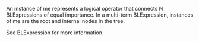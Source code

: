 An instance of me represents a logical operator that connects N BLExpressions of equal importance.  In a multi-term BLExpression, instances of me are the root and internal nodes in the tree.

See BLExpression for more information.

